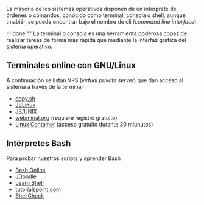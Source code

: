 La mayoría de los sistemas operativos disponen de un intérprete de órdenes o comandos, conocido como terminal, consola o shell, aunque tmabién se puede encontrar bajo el nombre de cli (_command line interface_). 

!!! done ""
    La terminal o consola es una herramienta poderosa copaz de realizar tareas de forma más rápida que mediante la interfaz gráfica del sistema operativo.


## Terminales online con GNU/Linux
A continuación se listan VPS (_virtual private server_) que dan acceso al sistema a través de la terminal

* [copy.sh](https://copy.sh/v86/?profile=linux26)
* [JSLinux](https://bellard.org/jslinux/)
* [JS/UNIX](https://www.masswerk.at/jsuix/index.html)
* [webminal.org](http://www.webminal.org) (requiere registro gratuito)
* [Linux Container](https://linuxcontainers.org/lxd/try-it/) (acceso gratuito durante 30 miunutos)



## Intérpretes Bash
Para probar nuestros scripts y aprender Bash

* [Bash Online](https://paiza.io/en/projects/new?language=bash)
* [JDoodle](https://www.jdoodle.com/test-bash-shell-script-online/)
* [Learn Shell](https://www.learnshell.org/)
* [tutorialspoint.com](https://www.tutorialspoint.com/unix_terminal_online.php)
* [ShellCheck](https://www.shellcheck.net/)

